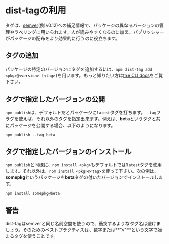 # dist-tagの利用

タグは、[semver](http://semver.org/)(例 v0.12)への補足情報で、パッケージの異なるバージョンの管理やラベリングに用いられます。人が読みやすくなるのに加え、パブリッシャーがパッケージの配布をより効果的に行うのに役立ちます。  

## タグの追加

パッケージの特定のバージョンにタグを追加するには、`npm dist-tag add <pkg>@<version> [<tag>]`を用います。もっと知りたい方は[the CLI docs](https://docs.npmjs.com/cli/dist-tag)をご覧下さい。  

## タグで指定したバージョンの公開

`npm publish`は、デフォルトだとパッケージに`latest`タグを打ちます。`--tag`フラグを使えば、それ以外のタグを指定出来ます。例えば、**beta**というタグと共にパッケージを公開する場合、以下のようになります。
```
npm publish --tag beta
```

## タグで指定したバージョンのインストール

`npm publish`と同様に、`npm install <pkg>`もデフォルトでは`latest`タグを使用します。それ以外は、`npm install <pkg>@<tag>`を使って下さい。次の例は、**somepkg**というパッケージを**beta**タグの付いたバージョンでインストールします。  
```
npm install somepkg@beta
```

## 警告

dist-tagはsemverと同じ名前空間を使うので、衝突するようなタグ名は避けましょう。そのためのベストプラクティスは、数字または**"v"**という文字で始まるタグを使うことです。